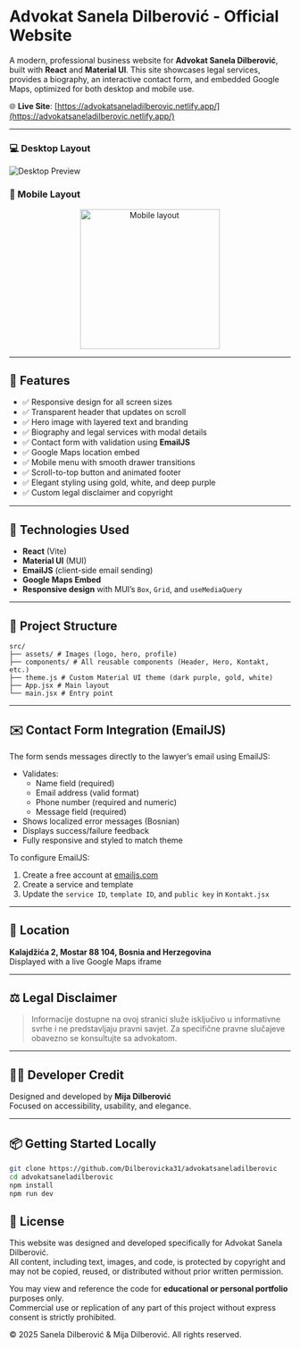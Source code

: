 # Advokat Sanela Dilberović - Official Website

A modern, professional business website for **Advokat Sanela Dilberović**, built with **React** and **Material UI**. This site showcases legal services, provides a biography, an interactive contact form, and embedded Google Maps, optimized for both desktop and mobile use.

🌐 **Live Site**: [https://advokatsaneladilberovic.netlify.app/](https://advokatsaneladilberovic.netlify.app/)

---
### 💻 Desktop Layout
![Desktop Preview](./public/screenshots/mobile_screen.png)

### 📱 Mobile Layout
<p align="center">
  <img src="./public/screenshots/mobile_screen.png" alt="Mobile layout" width="250"/>
</p>


---

## 🌟 Features

- ✅ Responsive design for all screen sizes
- ✅ Transparent header that updates on scroll
- ✅ Hero image with layered text and branding
- ✅ Biography and legal services with modal details
- ✅ Contact form with validation using **EmailJS**
- ✅ Google Maps location embed
- ✅ Mobile menu with smooth drawer transitions
- ✅ Scroll-to-top button and animated footer
- ✅ Elegant styling using gold, white, and deep purple
- ✅ Custom legal disclaimer and copyright

---

## 🚀 Technologies Used

- **React** (Vite)
- **Material UI** (MUI)
- **EmailJS** (client-side email sending)
- **Google Maps Embed**
- **Responsive design** with MUI’s `Box`, `Grid`, and `useMediaQuery`

---

## 📁 Project Structure
```
src/
├── assets/ # Images (logo, hero, profile)
├── components/ # All reusable components (Header, Hero, Kontakt, etc.)
├── theme.js # Custom Material UI theme (dark purple, gold, white)
├── App.jsx # Main layout
└── main.jsx # Entry point
```

---

## ✉️ Contact Form Integration (EmailJS)

The form sends messages directly to the lawyer’s email using EmailJS:

- Validates:
  - Name field (required)
  - Email address (valid format)
  - Phone number (required and numeric)
  - Message field (required)
- Shows localized error messages (Bosnian)
- Displays success/failure feedback
- Fully responsive and styled to match theme

To configure EmailJS:
1. Create a free account at [emailjs.com](https://www.emailjs.com/)
2. Create a service and template
3. Update the `service ID`, `template ID`, and `public key` in `Kontakt.jsx`

---

## 📍 Location

**Kalajdžića 2, Mostar 88 104, Bosnia and Herzegovina**  
Displayed with a live Google Maps iframe

---

## ⚖️ Legal Disclaimer

> Informacije dostupne na ovoj stranici služe isključivo u informativne svrhe i ne predstavljaju pravni savjet. Za specifične pravne slučajeve obavezno se konsultujte sa advokatom.

---

## 👩‍💻 Developer Credit

Designed and developed by **Mija Dilberović**  
Focused on accessibility, usability, and elegance.

---
## 📦 Getting Started Locally

```bash
git clone https://github.com/Dilberovicka31/advokatsaneladilberovic
cd advokatsaneladilberovic
npm install
npm run dev
```


## 📄 License

This website was designed and developed specifically for Advokat Sanela Dilberović.  
All content, including text, images, and code, is protected by copyright and may not be copied, reused, or distributed without prior written permission.

You may view and reference the code for **educational or personal portfolio** purposes only.  
Commercial use or replication of any part of this project without express consent is strictly prohibited.

© 2025 Sanela Dilberović & Mija Dilberović. All rights reserved.





